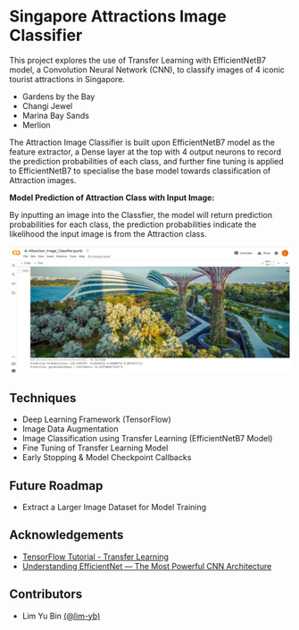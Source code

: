 # Singapore Attractions Image Classifier

This project explores the use of Transfer Learning with EfficientNetB7 model, a Convolution Neural Network (CNN), to classify images of 4 iconic tourist attractions in Singapore.
- Gardens by the Bay
- Changi Jewel
- Marina Bay Sands
- Merlion

The Attraction Image Classifier is built upon EfficientNetB7 model as the feature extractor, a Dense layer at the top with 4 output neurons to record the prediction probabilities of each class, and further fine tuning is applied to EfficientNetB7 to specialise the base model towards classification of Attraction images. 

**Model Prediction of Attraction Class with Input Image:**

By inputting an image into the Classfier, the model will return prediction probabilities for each class, the prediction probabilities indicate the likelihood the input image is from the Attraction class.

![](image/Attraction_Image_Prediction.png)

## Techniques
- Deep Learning Framework (TensorFlow)
- Image Data Augmentation
- Image Classification using Transfer Learning (EfficientNetB7 Model)
- Fine Tuning of Transfer Learning Model
- Early Stopping & Model Checkpoint Callbacks

## Future Roadmap
- Extract a Larger Image Dataset for Model Training

## Acknowledgements
- [TensorFlow Tutorial - Transfer Learning](https://www.tensorflow.org/tutorials/images/transfer_learning)
- [Understanding EfficientNet — The Most Powerful CNN Architecture](https://medium.com/mlearning-ai/understanding-efficientnet-the-most-powerful-cnn-architecture-eaeb40386fad)

## Contributors
- Lim Yu Bin [(@lim-yb)](https://github.com/lim-yb)
